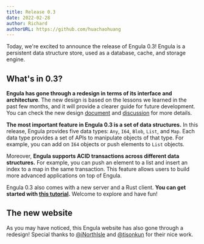 ```yaml
---
title: Release 0.3
date: 2022-02-28
author: Richard
authorURL: https://github.com/huachaohuang
---
```


Today, we're excited to announce the release of Engula 0.3! Engula is a persistent data structure store, used as a database, cache, and storage engine.

## What's in 0.3?

**Engula has gone through a redesign in terms of its interface and architecture**. The new design is based on the lessons we learned in the past few months, and it will provide a clearer guide for future development. You can check the new design [document][document] and [discussion][discussion] for more details. 

[document]: https://github.com/engula/engula/blob/main/docs/design.md
[discussion]: https://github.com/engula/engula/discussions/358

**The most important feature in Engula 0.3 is a set of data structures.** In this release, Engula provides five data types: `Any`, `I64`, `Blob`, `List`, and `Map`. Each data type provides a set of APIs to manipulate objects of that type. For example, you can add on `I64` objects or push elements to `List` objects.

Moreover, **Engula supports ACID transactions across different data structures.** For example, you can push an element to a list and insert an index to a map in the same transaction. This feature allows users to build more advanced applications on top of Engula.

Engula 0.3 also comes with a new server and a Rust client. **You can get started with [this tutorial](/blog/tutorial-0.3).** Welcome to explore and have fun!

## The new website

As you may have noticed, this Engula website has also gone through a redesign! Special thanks to [@iNorthIsle][iNorthIsle] and [@tisonkun][tisonkun] for their nice work.

[iNorthIsle]: https://github.com/iNorthIsle
[tisonkun]: https://github.com/tisonkun
